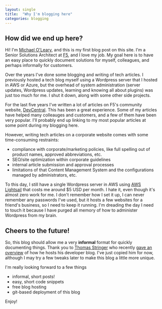 ```yaml
---
layout: single
title:  "Why I'm blogging here"
categories: blogging
---
```


## How did we end up here?
Hi! I'm [Michael O'Leary](https://www.linkedin.com/in/michael-w-oleary/), and this is my first blog post on this site. I'm a Senior Solutions Architect at [F5](https://f5.com), and I love my job. My goal here is to have an easy place to quickly document solutions for myself, colleagues, and perhaps informally for customers.

Over the years I've done some blogging and writing of tech articles. I previously hosted a tech blog myself using a Wordpress server that I hosted in AWS or Azure, but the overhead of system administration (server updates, Wordpress updates, learning and knowing all about plugins) was just too much for me. I shut it down, along with some other side projects. 

For the last five years I've written a lot of articles on F5's community website, [DevCentral](https://community.f5.com). This has been a great experience. Some of my articles have helped many colleauges and customers, and a few of them have been very popular. I'll probably end up linking to my most popular articles at some point during my blogging here.

However, writing tech articles on a corporate website comes with some time-consuming restraints:
- compliance with corporate/marketing policies, like full spelling out of product names, approved abbreviations, etc.
- SEO/site optimization within corporate guidelines
- internal article submission and approval processes
- limitations of that Content Management System and the configurations managed by administrators, etc.

To this day, I still have a single Wordpress server in AWS using [AWS Lightsail](https://aws.amazon.com/lightsail/) that costs me around $5 USD per month. I hate it, even though it's almost zero work for me. I don't remember how I set it up, I can never remember any passwords I've used, but it hosts a few websites for a friend's business, so I need to keep it running. I'm dreading the day I need to touch it because I have purged all memory of how to administer Wordpress from my brain.

## Cheers to the future!
So, this blog should allow me a very **informal** format for quickly documenting things. Thank you to [Thomas Stringer](https://www.linkedin.com/in/trstringer/) who recently [gave an overview](https://trstringer.com/blog-hosting-details/) of how he hosts his developer blog. I've just copied him for now, although I may try a few tweaks later to make this blog a little more unique.

I'm really looking forward to a few things
- informal, short posts!
- easy, short code snippets
- free blog hosting
- git-based deployment of this blog

Enjoy!


<!---
`YEAR-MONTH-DAY-title.MARKUP`

Where `YEAR` is a four-digit number, `MONTH` and `DAY` are both two-digit numbers, and `MARKUP` is the file extension representing the format used in the file. After that, include the necessary front matter. Take a look at the source for this post to get an idea about how it works.

Jekyll also offers powerful support for code snippets:

{% highlight ruby %}
def print_hi(name)
  puts "Hi, #{name}"
end
print_hi('Tom')
#=> prints 'Hi, Tom' to STDOUT.
{% endhighlight %}

Check out the [Jekyll docs][jekyll-docs] for more info on how to get the most out of Jekyll. File all bugs/feature requests at [Jekyll’s GitHub repo][jekyll-gh]. If you have questions, you can ask them on [Jekyll Talk][jekyll-talk].

[jekyll-docs]: https://jekyllrb.com/docs/home
[jekyll-gh]:   https://github.com/jekyll/jekyll
[jekyll-talk]: https://talk.jekyllrb.com/
-->